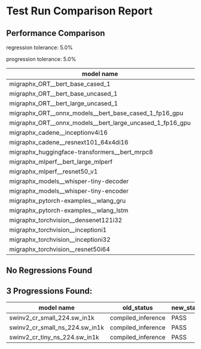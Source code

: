 # Test Run Comparison Report

## Performance Comparison

regression tolerance: 5.0%

progression tolerance: 5.0%

|model name|exit_status|analysis|old_time_ms|new_time_ms|change_ms|percent_change|
|---|---|---|---|---|---|---|
|migraphx_ORT__bert_base_cased_1|PASS|within tol|114.2885|113.1607|-1.1278|-0.99%|
|migraphx_ORT__bert_base_uncased_1|PASS|within tol|112.9528|112.9774|0.0246|0.02%|
|migraphx_ORT__bert_large_uncased_1|PASS|within tol|353.9312|356.4718|2.5406|0.72%|
|migraphx_ORT__onnx_models__bert_base_cased_1_fp16_gpu|Numerics|within tol|72.8989|72.8007|-0.0981|-0.13%|
|migraphx_ORT__onnx_models__bert_large_uncased_1_fp16_gpu|Numerics|within tol|279.7158|279.6242|-0.0916|-0.03%|
|migraphx_cadene__inceptionv4i16|PASS|within tol|154.4649|154.6369|0.1719|0.11%|
|migraphx_cadene__resnext101_64x4di16|PASS|within tol|216.9968|217.0877|0.0909|0.04%|
|migraphx_huggingface-transformers__bert_mrpc8|PASS|within tol|6.9343|6.9692|0.0349|0.5%|
|migraphx_mlperf__bert_large_mlperf|Numerics|progression|41.7655|35.1234|-6.6421|-15.9%|
|migraphx_mlperf__resnet50_v1|PASS|within tol|5.2948|5.2755|-0.0193|-0.37%|
|migraphx_models__whisper-tiny-decoder|PASS|regression|27.4372|29.2105|1.7734|6.46%|
|migraphx_models__whisper-tiny-encoder|Numerics|within tol|52.4125|53.6519|1.2394|2.36%|
|migraphx_pytorch-examples__wlang_gru|PASS|within tol|62.9816|63.3528|0.3712|0.59%|
|migraphx_pytorch-examples__wlang_lstm|PASS|within tol|7.9827|8.0245|0.0418|0.52%|
|migraphx_torchvision__densenet121i32|PASS|within tol|49.5282|49.3286|-0.1996|-0.4%|
|migraphx_torchvision__inceptioni1|PASS|within tol|18.0161|18.0299|0.0139|0.08%|
|migraphx_torchvision__inceptioni32|PASS|within tol|130.809|130.8305|0.0215|0.02%|
|migraphx_torchvision__resnet50i64|PASS|within tol|203.4727|203.3191|-0.1536|-0.08%|

## No Regressions Found

## 3 Progressions Found:

|model name|old_status|new_status|
|---|---|---|
|swinv2_cr_small_224.sw_in1k|compiled_inference|PASS|
|swinv2_cr_small_ns_224.sw_in1k|compiled_inference|PASS|
|swinv2_cr_tiny_ns_224.sw_in1k|compiled_inference|PASS|

